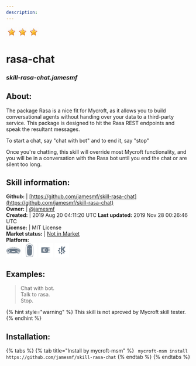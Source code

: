 ```yaml
---  
description:   
---  
```

![](../.gitbook/assets/star.png)![](../.gitbook/assets/star.png)![](../.gitbook/assets/star.png)  
# rasa-chat  
### _skill-rasa-chat.jamesmf_  
## About:  
The package Rasa is a nice fit for Mycroft, as it allows you to build conversational agents without handing over your data to a third-party service. This package is designed to hit the Rasa REST endpoints and speak the resultant messages.

To start a chat, say "chat with bot" and to end it, say "stop"

Once you're chatting, this skill will override most Mycroft functionality, and you will be in a conversation with the Rasa bot until you end the chat or are silent too long.

## Skill information:  
**Github:** | [https://github.com/jamesmf/skill-rasa-chat](https://github.com/jamesmf/skill-rasa-chat)  
**Owner:** | [@jamesmf](https://github.com/jamesmf)  
**Created:** | 2019 Aug 20 04:11:20 UTC  **Last updated:** 2019 Nov 28 00:26:46 UTC  
**License:** | MIT License  
**Market status:** | [Not in Market](https://market.mycroft.ai/skill/)  
**Platform:**  
 ![](../.gitbook/assets/mark-1-icon.png)  ![](../.gitbook/assets/mark-2-icon.png)  ![](../.gitbook/assets/picroft-icon.png)  ![](../.gitbook/assets/kde.png)   
## Examples:  
> Chat with bot.  
> Talk to rasa.  
> Stop.  
  
{% hint style="warning" %}
This skill is not aproved by Mycroft skill tester.
{% endhint %}
    
## Installation:  
{% tabs %}
{% tab title="Install by mycroft-msm" %}
``` mycroft-msm install https://github.com/jamesmf/skill-rasa-chat```
{% endtab %}
  {% endtabs %}
  